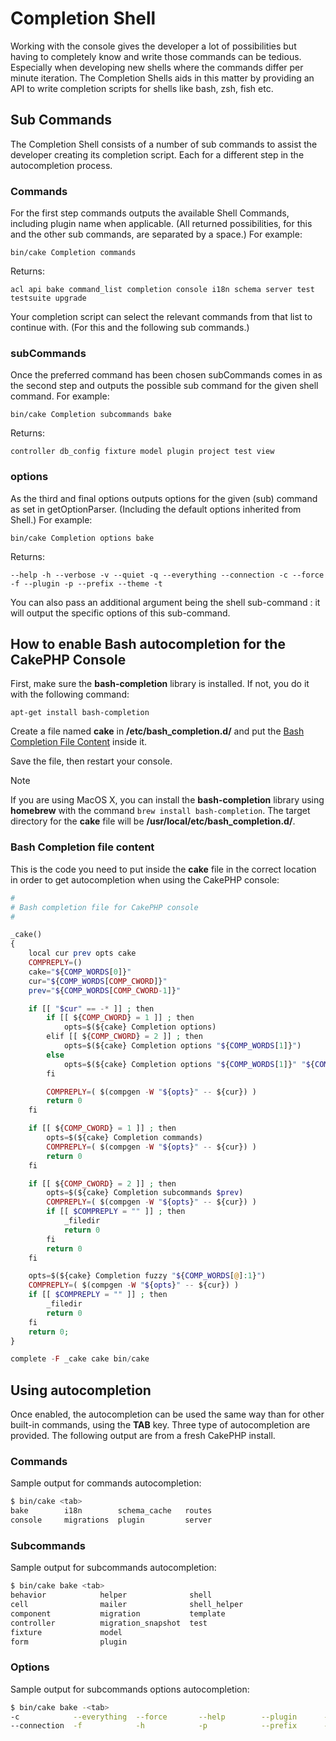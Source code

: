# Completion Shell

Working with the console gives the developer a lot of possibilities but having
to completely know and write those commands can be tedious. Especially when
developing new shells where the commands differ per minute iteration. The
Completion Shells aids in this matter by providing an API to write completion
scripts for shells like bash, zsh, fish etc.

## Sub Commands

The Completion Shell consists of a number of sub commands to assist the
developer creating its completion script. Each for a different step in the
autocompletion process.

### Commands

For the first step commands outputs the available Shell Commands, including
plugin name when applicable. (All returned possibilities, for this and the other
sub commands, are separated by a space.) For example:

    bin/cake Completion commands

Returns:

    acl api bake command_list completion console i18n schema server test testsuite upgrade

Your completion script can select the relevant commands from that list to
continue with. (For this and the following sub commands.)

### subCommands

Once the preferred command has been chosen subCommands comes in as the second
step and outputs the possible sub command for the given shell command. For
example:

    bin/cake Completion subcommands bake

Returns:

    controller db_config fixture model plugin project test view

### options

As the third and final options outputs options for the given (sub) command as
set in getOptionParser. (Including the default options inherited from Shell.)
For example:

    bin/cake Completion options bake

Returns:

    --help -h --verbose -v --quiet -q --everything --connection -c --force -f --plugin -p --prefix --theme -t

You can also pass an additional argument being the shell sub-command : it will
output the specific options of this sub-command.

## How to enable Bash autocompletion for the CakePHP Console

First, make sure the **bash-completion** library is installed. If not, you do it
with the following command:

    apt-get install bash-completion

Create a file named **cake** in **/etc/bash_completion.d/** and put the
[Bash Completion File Content](#bash-completion-file-content) inside it.

Save the file, then restart your console.

> [!NOTE]
> If you are using MacOS X, you can install the **bash-completion** library
> using **homebrew** with the command `brew install bash-completion`.
> The target directory for the **cake** file will be
> **/usr/local/etc/bash_completion.d/**.

<a id="bash-completion-file-content"></a>

### Bash Completion file content

This is the code you need to put inside the **cake** file in the correct location
in order to get autocompletion when using the CakePHP console:

``` php
#
# Bash completion file for CakePHP console
#

_cake()
{
    local cur prev opts cake
    COMPREPLY=()
    cake="${COMP_WORDS[0]}"
    cur="${COMP_WORDS[COMP_CWORD]}"
    prev="${COMP_WORDS[COMP_CWORD-1]}"

    if [[ "$cur" == -* ]] ; then
        if [[ ${COMP_CWORD} = 1 ]] ; then
            opts=$(${cake} Completion options)
        elif [[ ${COMP_CWORD} = 2 ]] ; then
            opts=$(${cake} Completion options "${COMP_WORDS[1]}")
        else
            opts=$(${cake} Completion options "${COMP_WORDS[1]}" "${COMP_WORDS[2]}")
        fi

        COMPREPLY=( $(compgen -W "${opts}" -- ${cur}) )
        return 0
    fi

    if [[ ${COMP_CWORD} = 1 ]] ; then
        opts=$(${cake} Completion commands)
        COMPREPLY=( $(compgen -W "${opts}" -- ${cur}) )
        return 0
    fi

    if [[ ${COMP_CWORD} = 2 ]] ; then
        opts=$(${cake} Completion subcommands $prev)
        COMPREPLY=( $(compgen -W "${opts}" -- ${cur}) )
        if [[ $COMPREPLY = "" ]] ; then
            _filedir
            return 0
        fi
        return 0
    fi

    opts=$(${cake} Completion fuzzy "${COMP_WORDS[@]:1}")
    COMPREPLY=( $(compgen -W "${opts}" -- ${cur}) )
    if [[ $COMPREPLY = "" ]] ; then
        _filedir
        return 0
    fi
    return 0;
}

complete -F _cake cake bin/cake
```

## Using autocompletion

Once enabled, the autocompletion can be used the same way than for other
built-in commands, using the **TAB** key.
Three type of autocompletion are provided. The following output are from a fresh CakePHP install.

### Commands

Sample output for commands autocompletion:

``` bash
$ bin/cake <tab>
bake        i18n        schema_cache   routes
console     migrations  plugin         server
```

### Subcommands

Sample output for subcommands autocompletion:

``` bash
$ bin/cake bake <tab>
behavior            helper              shell
cell                mailer              shell_helper
component           migration           template
controller          migration_snapshot  test
fixture             model
form                plugin
```

### Options

Sample output for subcommands options autocompletion:

``` bash
$ bin/cake bake -<tab>
-c            --everything  --force       --help        --plugin      -q            -t            -v
--connection  -f            -h            -p            --prefix      --quiet       --theme       --verbose
```
